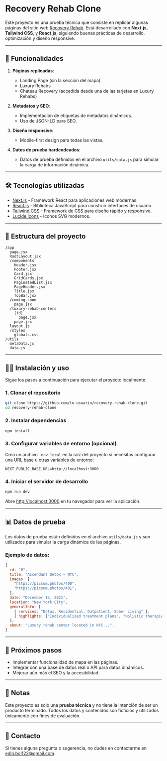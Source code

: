 # Recovery Rehab Clone

Este proyecto es una prueba técnica que consiste en replicar algunas páginas del sitio web [Recovery Rehab](https://recoveryrehab.co/). Está desarrollado con **Next.js**, **Tailwind CSS**, y **React.js**, siguiendo buenas prácticas de desarrollo, optimización y diseño responsive.

---

## 🚀 Funcionalidades

1. **Páginas replicadas**:
   - Landing Page (sin la sección del mapa)
   - Luxury Rehabs
   - Chateau Recovery (accedida desde una de las tarjetas en Luxury Rehabs)

2. **Metadatos y SEO**:
   - Implementación de etiquetas de metadatos dinámicos.
   - Uso de JSON-LD para SEO.

3. **Diseño responsive**:
   - Mobile-first design para todas las vistas.

4. **Datos de prueba hardcodeados**:
   - Datos de prueba definidos en el archivo `utils/data.js` para simular la carga de información dinámica.

---

## 🛠️ Tecnologías utilizadas

- [Next.js](https://nextjs.org/) - Framework React para aplicaciones web modernas.
- [React.js](https://reactjs.org/) - Biblioteca JavaScript para construir interfaces de usuario.
- [Tailwind CSS](https://tailwindcss.com/) - Framework de CSS para diseño rápido y responsivo.
- [Lucide Icons](https://lucide.dev/) - Iconos SVG modernos.

---

## 📂 Estructura del proyecto

```
/app
  page.jsx
  RootLayout.jsx
  /components
    Header.jsx
    Footer.jsx
    Card.jsx
    GridCards,jsx
    PaginatedList.jsx
    PageHeader.jsx
    Title.jsx
    TopBar.jsx
  /coming-soon
    page.jsx  
  /luxury-rehab-centers
    [id]
      page.jsx
    page.jsx
  layout.js
  /styles
    globals.css
/utils
  metaData.js
  data.js
```

---

## 🧑‍💻 Instalación y uso

Sigue los pasos a continuación para ejecutar el proyecto localmente:

### 1. Clonar el repositorio
```bash
git clone https://github.com/tu-usuario/recovery-rehab-clone.git
cd recovery-rehab-clone
```

### 2. Instalar dependencias
```bash
npm install
```

### 3. Configurar variables de entorno (opcional)
Crea un archivo `.env.local` en la raíz del proyecto si necesitas configurar una URL base u otras variables de entorno:
```env
NEXT_PUBLIC_BASE_URL=http://localhost:3000
```

### 4. Iniciar el servidor de desarrollo
```bash
npm run dev
```

Abre [http://localhost:3000](http://localhost:3000) en tu navegador para ver la aplicación.

---

## 📊 Datos de prueba

Los datos de prueba están definidos en el archivo `utils/data.js` y son utilizados para simular la carga dinámica de las páginas.

### Ejemplo de datos:
```javascript
{
  id: "0",
  title: "Ascendant Detox – NYC",
  images: [
    "https://picsum.photos/400",
    "https://picsum.photos/401",
  ],
  date: "December 15, 2021",
  location: "New York City",
  generalInfo: [
    { services: "Detox, Residential, Outpatient, Sober Living" },
    { highlights: ["Individualized treatment plans", "Holistic therapies"] },
  ],
  about: "Luxury rehab center located in NYC...",
}
```

---

## 🌟 Próximos pasos

- Implementar funcionalidad de mapa en las páginas.
- Integrar con una base de datos real o API para datos dinámicos.
- Mejorar aún más el SEO y la accesibilidad.

---

## 📝 Notas

Este proyecto es solo una **prueba técnica** y no tiene la intención de ser un producto terminado. Todos los datos y contenidos son ficticios y utilizados únicamente con fines de evaluación.

---

## 📧 Contacto
Si tienes alguna pregunta o sugerencia, no dudes en contactarme en [edin.bol123@gmail.com](mailto:edin.bol123@gmail.com).

